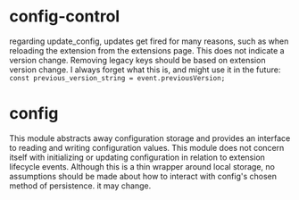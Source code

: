 # config-control
regarding update_config, updates get fired for many reasons, such as when reloading the extension from the extensions page. This does not indicate a version change. Removing legacy keys should be based on extension version change. I always forget what this is, and might use it in the future: `const previous_version_string = event.previousVersion;`

# config
This module abstracts away configuration storage and provides an interface to reading and writing configuration values. This module does not concern itself with initializing or updating configuration in relation to extension lifecycle events. Although this is a thin wrapper around local storage, no assumptions should be made about how to interact with config's chosen method of persistence. it may change.
